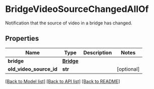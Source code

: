 # BridgeVideoSourceChangedAllOf

Notification that the source of video in a bridge has changed.
## Properties
Name | Type | Description | Notes
------------ | ------------- | ------------- | -------------
**bridge** | [**Bridge**](Bridge.md) |  | 
**old_video_source_id** | **str** |  | [optional] 

[[Back to Model list]](../README.md#documentation-for-models) [[Back to API list]](../README.md#documentation-for-api-endpoints) [[Back to README]](../README.md)


